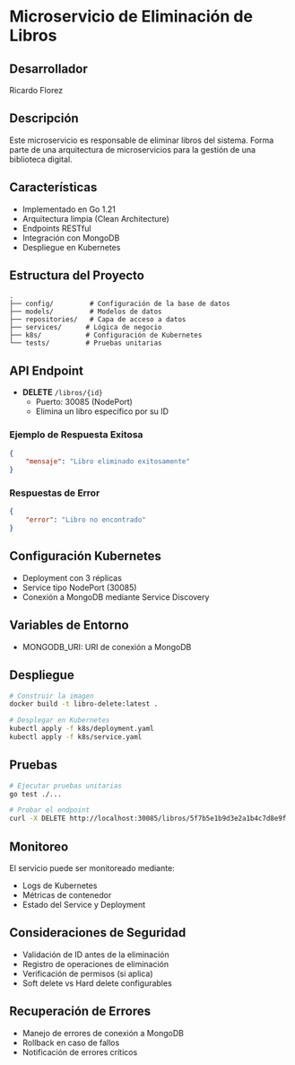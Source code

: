 # Microservicio de Eliminación de Libros

## Desarrollador
Ricardo Florez

## Descripción
Este microservicio es responsable de eliminar libros del sistema. Forma parte de una arquitectura de microservicios para la gestión de una biblioteca digital.

## Características
- Implementado en Go 1.21
- Arquitectura limpia (Clean Architecture)
- Endpoints RESTful
- Integración con MongoDB
- Despliegue en Kubernetes

## Estructura del Proyecto
```
.
├── config/         # Configuración de la base de datos
├── models/         # Modelos de datos
├── repositories/   # Capa de acceso a datos
├── services/      # Lógica de negocio
├── k8s/           # Configuración de Kubernetes
└── tests/         # Pruebas unitarias
```

## API Endpoint
- **DELETE** `/libros/{id}`
  - Puerto: 30085 (NodePort)
  - Elimina un libro específico por su ID

### Ejemplo de Respuesta Exitosa
```json
{
    "mensaje": "Libro eliminado exitosamente"
}
```

### Respuestas de Error
```json
{
    "error": "Libro no encontrado"
}
```

## Configuración Kubernetes
- Deployment con 3 réplicas
- Service tipo NodePort (30085)
- Conexión a MongoDB mediante Service Discovery

## Variables de Entorno
- MONGODB_URI: URI de conexión a MongoDB

## Despliegue
```bash
# Construir la imagen
docker build -t libro-delete:latest .

# Desplegar en Kubernetes
kubectl apply -f k8s/deployment.yaml
kubectl apply -f k8s/service.yaml
```

## Pruebas
```bash
# Ejecutar pruebas unitarias
go test ./...

# Probar el endpoint
curl -X DELETE http://localhost:30085/libros/5f7b5e1b9d3e2a1b4c7d8e9f
```

## Monitoreo
El servicio puede ser monitoreado mediante:
- Logs de Kubernetes
- Métricas de contenedor
- Estado del Service y Deployment

## Consideraciones de Seguridad
- Validación de ID antes de la eliminación
- Registro de operaciones de eliminación
- Verificación de permisos (si aplica)
- Soft delete vs Hard delete configurables

## Recuperación de Errores
- Manejo de errores de conexión a MongoDB
- Rollback en caso de fallos
- Notificación de errores críticos 